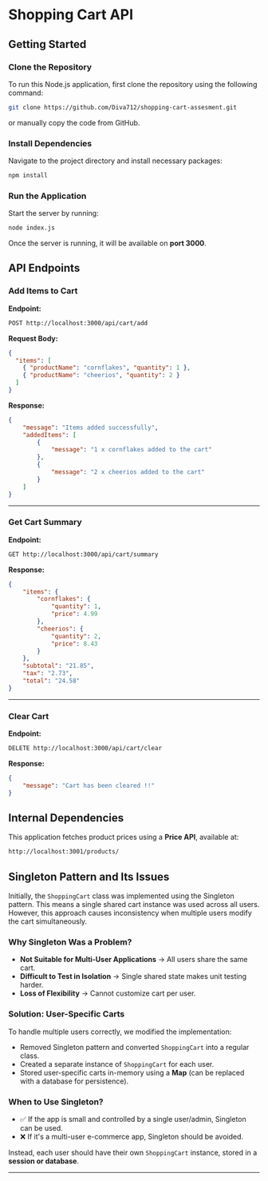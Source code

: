 # Shopping Cart API

## Getting Started

### Clone the Repository
To run this Node.js application, first clone the repository using the following command:

```sh
git clone https://github.com/Diva712/shopping-cart-assesment.git
```

or manually copy the code from GitHub.

### Install Dependencies
Navigate to the project directory and install necessary packages:

```sh
npm install
```

### Run the Application
Start the server by running:

```sh
node index.js
```

Once the server is running, it will be available on **port 3000**.

## API Endpoints

### Add Items to Cart
**Endpoint:**
```sh
POST http://localhost:3000/api/cart/add
```

**Request Body:**
```json
{
  "items": [
    { "productName": "cornflakes", "quantity": 1 },
    { "productName": "cheerios", "quantity": 2 }
  ]
}
```

**Response:**
```json
{
    "message": "Items added successfully",
    "addedItems": [
        {
            "message": "1 x cornflakes added to the cart"
        },
        {
            "message": "2 x cheerios added to the cart"
        }
    ]
}
```

---

### Get Cart Summary
**Endpoint:**
```sh
GET http://localhost:3000/api/cart/summary
```

**Response:**
```json
{
    "items": {
        "cornflakes": {
            "quantity": 1,
            "price": 4.99
        },
        "cheerios": {
            "quantity": 2,
            "price": 8.43
        }
    },
    "subtotal": "21.85",
    "tax": "2.73",
    "total": "24.58"
}
```

---

### Clear Cart
**Endpoint:**
```sh
DELETE http://localhost:3000/api/cart/clear
```

**Response:**
```json
{
    "message": "Cart has been cleared !!"
}
```

## Internal Dependencies

This application fetches product prices using a **Price API**, available at:

```sh
http://localhost:3001/products/
```

## Singleton Pattern and Its Issues

Initially, the `ShoppingCart` class was implemented using the Singleton pattern. This means a single shared cart instance was used across all users. However, this approach causes inconsistency when multiple users modify the cart simultaneously.

### **Why Singleton Was a Problem?**
- **Not Suitable for Multi-User Applications** → All users share the same cart.
- **Difficult to Test in Isolation** → Single shared state makes unit testing harder.
- **Loss of Flexibility** → Cannot customize cart per user.

### **Solution: User-Specific Carts**
To handle multiple users correctly, we modified the implementation:
- Removed Singleton pattern and converted `ShoppingCart` into a regular class.
- Created a separate instance of `ShoppingCart` for each user.
- Stored user-specific carts in-memory using a **Map** (can be replaced with a database for persistence).

### **When to Use Singleton?**
- ✅ If the app is small and controlled by a single user/admin, Singleton can be used.
- ❌ If it's a multi-user e-commerce app, Singleton should be avoided.

Instead, each user should have their own `ShoppingCart` instance, stored in a **session or database**.

---

